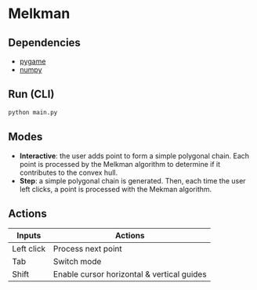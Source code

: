 # Melkman

## Dependencies

* [pygame](https://www.pygame.org)
* [numpy](http://www.numpy.org/)

## Run (CLI)

~~~sh
python main.py
~~~

## Modes

* **Interactive**: the user adds point to form a simple polygonal chain. Each
point is processed by the Melkman algorithm to determine if it contributes to
the convex hull.
* **Step**: a simple polygonal chain is generated. Then, each time the user left
clicks, a point is processed with the Mekman algorithm.

## Actions

| Inputs     | Actions                                    |
|------------|--------------------------------------------|
| Left click | Process next point                         |
| Tab        | Switch mode                                |
| Shift      | Enable cursor horizontal & vertical guides |

